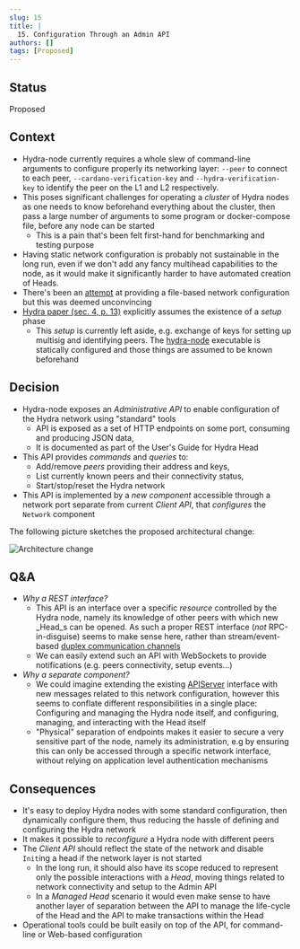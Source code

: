 ```yaml
---
slug: 15
title: | 
  15. Configuration Through an Admin API
authors: []
tags: [Proposed]
---
```


## Status

Proposed

## Context

* Hydra-node currently requires a whole slew of command-line arguments to configure properly its networking layer: `--peer` to connect to each peer, `--cardano-verification-key` and `--hydra-verification-key` to identify the peer on the L1 and L2 respectively.
* This poses significant challenges for operating a _cluster_ of Hydra nodes as one needs to know beforehand everything about the cluster, then pass a large number of arguments to some program or docker-compose file, before any node can be started
  * This is a pain that's been felt first-hand for benchmarking and testing purpose
* Having static network configuration is probably not sustainable in the long run, even if we don't add any fancy multihead capabilities to the node, as it would make it significantly harder to have automated creation of Heads.
* There's been an [attempt](https://github.com/cardano-scaling/hydra/pull/222) at providing a file-based network configuration but this was deemed unconvincing
* [Hydra paper (sec. 4, p. 13)](https://eprint.iacr.org/2020/299.pdf) explicitly assumes the existence of a _setup_ phase
  * This _setup_ is currently left aside, e.g. exchange of keys for setting up multisig and identifying peers. The [hydra-node](https://github.com/cardano-scaling/hydra/blob/abailly-iohk/admin-api-adr/hydra-node/exe/hydra-node/Main.hs#L41) executable is statically configured and those things are assumed to be known beforehand

## Decision

* Hydra-node exposes an _Administrative API_ to enable configuration of the Hydra network using "standard" tools
  * API is exposed as a set of HTTP endpoints on some port, consuming and producing JSON data,
  * It is documented as part of the User's Guide for Hydra Head
* This API provides _commands_ and _queries_ to:
  * Add/remove _peers_ providing their address and keys,
  * List currently known peers and their connectivity status,
  * Start/stop/reset the Hydra network
* This API is implemented by a _new component_ accessible through a network port separate from current _Client API_, that _configures_ the `Network` component

The following picture sketches the proposed architectural change:

![Architecture change](img/0015-architecture-change.jpg)

## Q&A

* *Why a REST interface?*
  * This API is an interface over a specific _resource_ controlled by the Hydra node, namely its knowledge of other peers with which new _Head_s can be opened. As such a proper REST interface (_not_ RPC-in-disguise) seems to make sense here, rather than stream/event-based [duplex communication channels](/adr/3)
  * We can easily extend such an API with WebSockets to provide notifications (e.g. peers connectivity, setup events...)
* *Why a separate component?*
  * We could imagine extending the existing [APIServer](https://github.com/cardano-scaling/hydra/blob/9129c7c013fe2cdc77db048a54981e1ace0843b8/hydra-node/src/Hydra/API/Server.hs) interface with new messages related to this network configuration, however this seems to conflate different responsibilities in a single place: Configuring and managing the Hydra node itself, and configuring, managing, and interacting with the Head itself
  * "Physical" separation of endpoints makes it easier to secure a very sensitive part of the node, namely its administration, e.g by ensuring this can only be accessed through a specific network interface, without relying on application level authentication mechanisms

## Consequences

* It's easy to deploy Hydra nodes with some standard configuration, then dynamically configure them, thus reducing the hassle of defining and configuring the Hydra network
* It makes it possible to _reconfigure_ a Hydra node with different peers
* The _Client API_ should reflect the state of the network and disable `Init`ing a head if the network layer is not started
  * In the long run, it should also have its scope reduced to represent only the possible interactions with a _Head_, moving things related to network connectivity and setup to the Admin API
  * In a _Managed Head_ scenario it would even make sense to have another layer of separation between the API to manage the life-cycle of the Head and the API to make transactions within the Head
* Operational tools could be built easily on top of the API, for command-line or Web-based configuration
